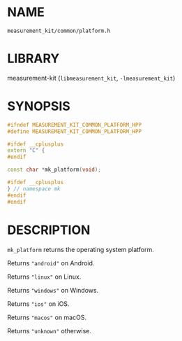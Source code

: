 # NAME

`measurement_kit/common/platform.h`

# LIBRARY

measurement-kit (`libmeasurement_kit`, `-lmeasurement_kit`)

# SYNOPSIS

```C++
#ifndef MEASUREMENT_KIT_COMMON_PLATFORM_HPP
#define MEASUREMENT_KIT_COMMON_PLATFORM_HPP

#ifdef __cplusplus
extern "C" {
#endif

const char *mk_platform(void);

#ifdef __cplusplus
} // namespace mk
#endif
#endif
```

# DESCRIPTION

`mk_platform` returns the operating system platform. 

Returns `"android"` on Android. 

Returns `"linux"` on Linux. 

Returns `"windows"` on Windows. 

Returns `"ios"` on iOS. 

Returns `"macos"` on macOS. 

Returns `"unknown"` otherwise.


